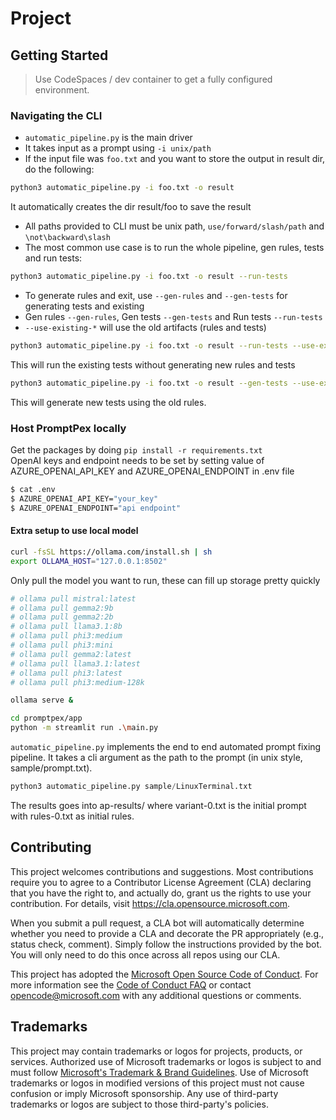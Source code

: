 # Project

## Getting Started 

> Use CodeSpaces / dev container to get a fully configured environment.

### Navigating the CLI

* `automatic_pipeline.py` is the main driver  
* It takes input as a prompt using `-i unix/path`  
* If the input file was `foo.txt` and you want to store the output in result dir, do the following:
```sh
python3 automatic_pipeline.py -i foo.txt -o result
```
It automatically creates the dir result/foo to save the result 
* All paths provided to CLI must be unix path, `use/forward/slash/path` and `\not\backward\slash`
* The most common use case is to run the whole pipeline, gen rules, tests and run tests:
```sh
python3 automatic_pipeline.py -i foo.txt -o result --run-tests
```
* To generate rules and exit, use `--gen-rules` and `--gen-tests` for generating tests and existing
* Gen rules `--gen-rules`, Gen tests `--gen-tests` and Run tests `--run-tests`
* `--use-existing-*` will use the old artifacts (rules and tests)
```sh
python3 automatic_pipeline.py -i foo.txt -o result --run-tests --use-existing-rules --use-existing-tests
```
This will run the existing tests without generating new rules and tests
```sh
python3 automatic_pipeline.py -i foo.txt -o result --gen-tests --use-existing-rules
```
This will generate new tests using the old rules.

### Host PromptPex locally

Get the packages by doing `pip install -r requirements.txt`  
OpenAI keys and endpoint needs to be set by setting value of AZURE_OPENAI_API_KEY and AZURE_OPENAI_ENDPOINT in .env file 

```sh
$ cat .env
$ AZURE_OPENAI_API_KEY="your_key"
$ AZURE_OPENAI_ENDPOINT="api endpoint"
```

#### Extra setup to use local model 
```sh
curl -fsSL https://ollama.com/install.sh | sh
export OLLAMA_HOST="127.0.0.1:8502"
```

Only pull the model you want to run, these can fill up storage pretty quickly
```sh
# ollama pull mistral:latest 
# ollama pull gemma2:9b 
# ollama pull gemma2:2b 
# ollama pull llama3.1:8b 
# ollama pull phi3:medium 
# ollama pull phi3:mini 
# ollama pull gemma2:latest 
# ollama pull llama3.1:latest 
# ollama pull phi3:latest 
# ollama pull phi3:medium-128k
```

```sh
ollama serve & 
```

```sh
cd promptpex/app
python -m streamlit run .\main.py
```

`automatic_pipeline.py` implements the end to end automated prompt fixing pipeline. It takes a cli argument as the path to the prompt (in unix style, sample/prompt.txt).  
```py
python3 automatic_pipeline.py sample/LinuxTerminal.txt
```
The results goes into ap-results/ where variant-0.txt is the initial prompt with rules-0.txt as initial rules. 

## Contributing

This project welcomes contributions and suggestions.  Most contributions require you to agree to a
Contributor License Agreement (CLA) declaring that you have the right to, and actually do, grant us
the rights to use your contribution. For details, visit https://cla.opensource.microsoft.com.

When you submit a pull request, a CLA bot will automatically determine whether you need to provide
a CLA and decorate the PR appropriately (e.g., status check, comment). Simply follow the instructions
provided by the bot. You will only need to do this once across all repos using our CLA.

This project has adopted the [Microsoft Open Source Code of Conduct](https://opensource.microsoft.com/codeofconduct/).
For more information see the [Code of Conduct FAQ](https://opensource.microsoft.com/codeofconduct/faq/) or
contact [opencode@microsoft.com](mailto:opencode@microsoft.com) with any additional questions or comments.

## Trademarks

This project may contain trademarks or logos for projects, products, or services. Authorized use of Microsoft 
trademarks or logos is subject to and must follow 
[Microsoft's Trademark & Brand Guidelines](https://www.microsoft.com/en-us/legal/intellectualproperty/trademarks/usage/general).
Use of Microsoft trademarks or logos in modified versions of this project must not cause confusion or imply Microsoft sponsorship.
Any use of third-party trademarks or logos are subject to those third-party's policies.
